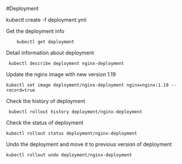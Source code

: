 #Deployment

kubectl create -f deployment.yml

Get the deployment info
 
        kubectl get deployment 
        
 Detail information about deployment
 
     kubectl describe deployment nginx-deployment

Update the nginx image with new version 1.19

    kubectl set image deployment/nginx-deployment nginx=nginx:1.19 --record=true
    
Check the history of deployment

     kubectl rollout history deployment/nginx-deployment
     
     
Check the status of deployment   

    kubectl rollout status deployment/nginx-deployment
    
 Undo the deployment and move it to previous version of deployment
 
 
    kubectl rollout undo deployment/nginx-deployment
 
   

